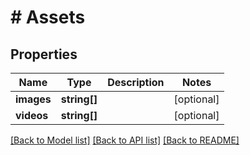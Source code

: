 # # Assets

## Properties

Name | Type | Description | Notes
------------ | ------------- | ------------- | -------------
**images** | **string[]** |  | [optional]
**videos** | **string[]** |  | [optional]

[[Back to Model list]](../../README.md#models) [[Back to API list]](../../README.md#endpoints) [[Back to README]](../../README.md)
